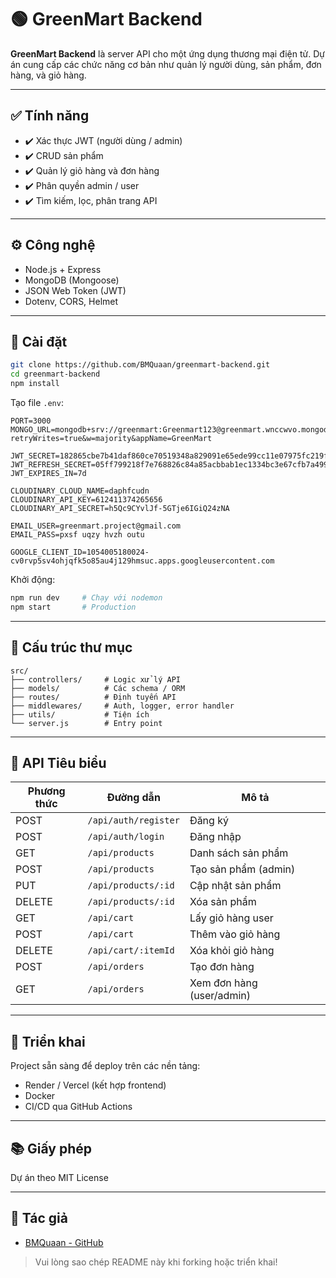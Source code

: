 # 🟢 GreenMart Backend

**GreenMart Backend** là server API cho một ứng dụng thương mại điện tử. Dự án cung cấp các chức năng cơ bản như quản lý người dùng, sản phẩm, đơn hàng, và giỏ hàng.

---

## ✅ Tính năng

* ✔️ Xác thực JWT (người dùng / admin)
* ✔️ CRUD sản phẩm
* ✔️ Quản lý giỏ hàng và đơn hàng
* ✔️ Phân quyền admin / user
* ✔️ Tìm kiếm, lọc, phân trang API

---

## ⚙️ Công nghệ

* Node.js + Express
* MongoDB (Mongoose)
* JSON Web Token (JWT)
* Dotenv, CORS, Helmet

---

## 💪 Cài đặt

```bash
git clone https://github.com/BMQuaan/greenmart-backend.git
cd greenmart-backend
npm install
```

Tạo file `.env`:

```env
PORT=3000
MONGO_URL=mongodb+srv://greenmart:Greenmart123@greenmart.wnccwvo.mongodb.net/GreenMart?retryWrites=true&w=majority&appName=GreenMart

JWT_SECRET=182865cbe7b41daf860ce70519348a829091e65ede99cc11e07975fc219ff642
JWT_REFRESH_SECRET=05ff799218f7e768826c84a85acbbab1ec1334bc3e67cfb7a49965d133c5df77
JWT_EXPIRES_IN=7d

CLOUDINARY_CLOUD_NAME=daphfcudn
CLOUDINARY_API_KEY=612411374265656
CLOUDINARY_API_SECRET=h5Qc9CYvlJf-5GTje6IGiQ24zNA

EMAIL_USER=greenmart.project@gmail.com
EMAIL_PASS=pxsf uqzy hvzh outu

GOOGLE_CLIENT_ID=1054005180024-cv0rvp5sv4ohjqfk5o85au4j129hmsuc.apps.googleusercontent.com
```

Khởi động:

```bash
npm run dev     # Chạy với nodemon
npm start       # Production
```

---

## 📂 Cấu trúc thư mục

```
src/
├── controllers/     # Logic xử lý API
├── models/          # Các schema / ORM
├── routes/          # Định tuyến API
├── middlewares/     # Auth, logger, error handler
├── utils/           # Tiện ích
└── server.js        # Entry point
```

---

## 📓 API Tiêu biểu

| Phương thức | Đường dẫn            | Mô tả                     |
| ----------- | -------------------- | ------------------------- |
| POST        | `/api/auth/register` | Đăng ký                   |
| POST        | `/api/auth/login`    | Đăng nhập                 |
| GET         | `/api/products`      | Danh sách sản phẩm        |
| POST        | `/api/products`      | Tạo sản phẩm (admin)      |
| PUT         | `/api/products/:id`  | Cập nhật sản phẩm         |
| DELETE      | `/api/products/:id`  | Xóa sản phẩm              |
| GET         | `/api/cart`          | Lấy giỏ hàng user         |
| POST        | `/api/cart`          | Thêm vào giỏ hàng         |
| DELETE      | `/api/cart/:itemId`  | Xóa khỏi giỏ hàng         |
| POST        | `/api/orders`        | Tạo đơn hàng              |
| GET         | `/api/orders`        | Xem đơn hàng (user/admin) |

---

## 🚀 Triển khai

Project sẵn sàng để deploy trên các nền tảng:

* Render / Vercel (kết hợp frontend)
* Docker
* CI/CD qua GitHub Actions

---

## 📚 Giấy phép

Dự án theo MIT License

---

## 🤝 Tác giả

* [BMQuaan - GitHub](https://github.com/BMQuaan)

> Vui lòng sao chép README này khi forking hoặc triển khai!
